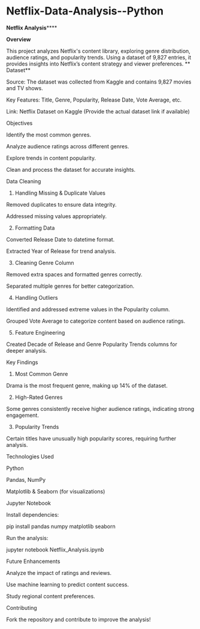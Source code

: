 # Netflix-Data-Analysis--Python

**Netflix Analysis******

**Overview**

This project analyzes Netflix's content library, exploring genre distribution, audience ratings, and popularity trends. Using a dataset of 9,827 entries, it provides insights into Netflix’s content strategy and viewer preferences.
**
Dataset**

Source: The dataset was collected from Kaggle and contains 9,827 movies and TV shows.

Key Features: Title, Genre, Popularity, Release Date, Vote Average, etc.

Link: Netflix Dataset on Kaggle (Provide the actual dataset link if available)

Objectives

Identify the most common genres.

Analyze audience ratings across different genres.

Explore trends in content popularity.

Clean and process the dataset for accurate insights.

Data Cleaning

1. Handling Missing & Duplicate Values

Removed duplicates to ensure data integrity.

Addressed missing values appropriately.

2. Formatting Data

Converted Release Date to datetime format.

Extracted Year of Release for trend analysis.

3. Cleaning Genre Column

Removed extra spaces and formatted genres correctly.

Separated multiple genres for better categorization.

4. Handling Outliers

Identified and addressed extreme values in the Popularity column.

Grouped Vote Average to categorize content based on audience ratings.

5. Feature Engineering

Created Decade of Release and Genre Popularity Trends columns for deeper analysis.

Key Findings

1. Most Common Genre

Drama is the most frequent genre, making up 14% of the dataset.

2. High-Rated Genres

Some genres consistently receive higher audience ratings, indicating strong engagement.

3. Popularity Trends

Certain titles have unusually high popularity scores, requiring further analysis.

Technologies Used

Python

Pandas, NumPy

Matplotlib & Seaborn (for visualizations)

Jupyter Notebook


Install dependencies:

pip install pandas numpy matplotlib seaborn

Run the analysis:

jupyter notebook Netflix_Analysis.ipynb

Future Enhancements

Analyze the impact of ratings and reviews.

Use machine learning to predict content success.

Study regional content preferences.

Contributing

Fork the repository and contribute to improve the analysis!
